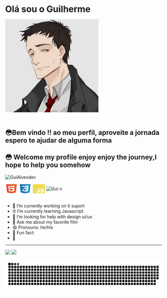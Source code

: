 <h1> Olá sou o Guilherme <br>

<img src="https://github.com/GuiAlvesdev/GuiAlvesdev/blob/main/gifimage.gif" heigth="300px" width="300px"/>


 
<h2>😳Bem vindo !! ao meu perfil, aproveite a jornada espero te ajudar de alguma forma</h2>
<h2>😳 Welcome my profile enjoy enjoy the journey,I hope to help you somehow</h2>
 
</div>

![GuiAlvesdev](https://github-readme-stats.vercel.app/api?username=GuiAlvesdev&hide=contribs,prs)
 
</div>
 
 
 
 
<div>
<img align="center" alt="Gui-HTML" height="30" width="40" src="https://raw.githubusercontent.com/devicons/devicon/master/icons/html5/html5-original.svg">
<img align="center" alt="Gui-CSS" height="30" width="40" src="https://raw.githubusercontent.com/devicons/devicon/master/icons/css3/css3-original.svg">
<img align="center" alt="Gui-Js" height="30" width="40" src="https://raw.githubusercontent.com/devicons/devicon/master/icons/javascript/javascript-plain.svg">
<img align="center" alt="Gui-c" height="30" width="40" src="https://cdn.jsdelivr.net/gh/devicons/devicon/icons/c/c-original.svg" />
</div><br>
 
- 🔭 I’m currently working on it suport
- 🤓 I’m currently learning Javascript
- 🤔 I’m looking for help with design ui/ux
- 💬 Ask me about my favorite film
- 😄 Pronouns: he/his
- 🤡 Fun fact: 
- 🦆
 
<hr>

<a href="https://www.linkedin.com/in/guilherme-alves-163783156" target="_blank"><img src="https://img.shields.io/badge/-LinkedIn-%230077B5?style=for-the-badge&logo=linkedin&logoColor=white" target="_blank"></a>
<a href="https://instagram.com/eoguibs" target="_blank"><img src="https://img.shields.io/badge/-Instagram-%23E4405F?style=for-the-badge&logo=instagram&logoColor=white" target="_blank"></a>

![Snake animation](https://github.com/GuiAlvesdev/GuiAlvesdev/blob/output/github-contribution-grid-snake.svg)
</div>


